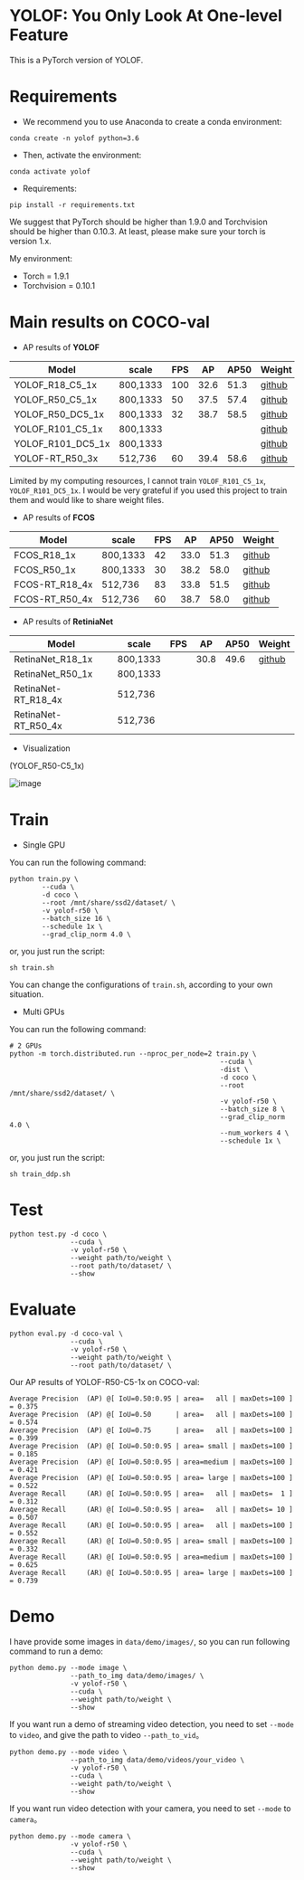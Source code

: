 # YOLOF: You Only Look At One-level Feature

This is a PyTorch version of YOLOF.

# Requirements
- We recommend you to use Anaconda to create a conda environment:
```Shell
conda create -n yolof python=3.6
```

- Then, activate the environment:
```Shell
conda activate yolof
```

- Requirements:
```Shell
pip install -r requirements.txt 
```

We suggest that PyTorch should be higher than 1.9.0 and Torchvision should be higher than 0.10.3. At least, please make sure your torch is version 1.x.

My environment:
- Torch = 1.9.1
- Torchvision = 0.10.1

# Main results on COCO-val
- AP results of **YOLOF**

| Model                 |  scale     |  FPS  |   AP   |  AP50  | Weight |
|-----------------------|------------|-------|--------|--------|--------|
| YOLOF_R18_C5_1x       |  800,1333  |  100  |  32.6  |  51.3  | [github](https://github.com/yjh0410/PyTorch_YOLOF/releases/download/YOLOF-weight/yolof_r18_C5_1x_32.6.pth) |
| YOLOF_R50_C5_1x       |  800,1333  |  50   |  37.5  |  57.4  | [github](https://github.com/yjh0410/PyTorch_YOLOF/releases/download/YOLOF-weight/yolof-r50_C5_1x_37.5.pth) |
| YOLOF_R50_DC5_1x      |  800,1333  |  32   |  38.7  |  58.5  | [github](https://github.com/yjh0410/PyTorch_YOLOF/releases/download/YOLOF-weight/yolof-r50-DC5_1x_38.7.pth) |
| YOLOF_R101_C5_1x      |  800,1333  |       |        |        | [github]() |
| YOLOF_R101_DC5_1x     |  800,1333  |       |        |        | [github]() |
| YOLOF-RT_R50_3x       |  512,736   |  60   |  39.4  |  58.6  | [github](https://github.com/yjh0410/PyTorch_YOLOF/releases/download/YOLOF-weight/yolof-rt-r50_3x_39.4.pth) |

Limited by my computing resources, I cannot train `YOLOF_R101_C5_1x`, `YOLOF_R101_DC5_1x`.
I would be very grateful if you used this project to train them and would like to share weight files.

- AP results of **FCOS**

| Model             |  scale     |  FPS  |   AP   |  AP50  | Weight |
|-------------------|------------|-------|--------|--------|--------|
| FCOS_R18_1x       |  800,1333  |  42   |  33.0  |  51.3  | [github](https://github.com/yjh0410/PyTorch_YOLOF/releases/download/YOLOF-weight/fcos-r18_1x_33.0.pth) |
| FCOS_R50_1x       |  800,1333  |  30   |  38.2  |  58.0  | [github](https://github.com/yjh0410/PyTorch_YOLOF/releases/download/YOLOF-weight/fcos-r50_1x_38.2.pth) |
| FCOS-RT_R18_4x    |  512,736   |  83   |  33.8  |  51.5  | [github](https://github.com/yjh0410/PyTorch_YOLOF/releases/download/YOLOF-weight/fcos-rt-r18_4x_33.8.pth) |
| FCOS-RT_R50_4x    |  512,736   |  60   |  38.7  |  58.0  | [github](https://github.com/yjh0410/PyTorch_YOLOF/releases/download/YOLOF-weight/fcos-rt-r50_4x_38.7.pth) |

- AP results of **RetiniaNet**

| Model               |  scale     |  FPS  |   AP   |  AP50  | Weight |
|---------------------|------------|-------|--------|--------|--------|
| RetinaNet_R18_1x    |  800,1333  |     |  30.8  |  49.6  | [github](https://github.com/yjh0410/PyTorch_YOLOF/releases/download/YOLOF-weight/retinanet-r18_1x_30.8.pth) |
| RetinaNet_R50_1x    |  800,1333  |     |    |    |  |
| RetinaNet-RT_R18_4x |  512,736   |     |    |    |  |
| RetinaNet-RT_R50_4x |  512,736   |     |    |    |  |

- Visualization

(YOLOF_R50-C5_1x)

![image](./img_files/coco_samples.png)

# Train
- Single GPU

You can run the following command:
```Shell
python train.py \
        --cuda \
        -d coco \
        --root /mnt/share/ssd2/dataset/ \
        -v yolof-r50 \
        --batch_size 16 \
        --schedule 1x \
        --grad_clip_norm 4.0 \
```

or, you just run the script:
```Shell
sh train.sh
```

You can change the configurations of `train.sh`, according to your own situation.

- Multi GPUs

You can run the following command:
```Shell
# 2 GPUs
python -m torch.distributed.run --nproc_per_node=2 train.py \
                                                    --cuda \
                                                    -dist \
                                                    -d coco \
                                                    --root /mnt/share/ssd2/dataset/ \
                                                    -v yolof-r50 \
                                                    --batch_size 8 \
                                                    --grad_clip_norm 4.0 \
                                                    --num_workers 4 \
                                                    --schedule 1x \
```

or, you just run the script:
```Shell
sh train_ddp.sh
```

# Test
```Shell
python test.py -d coco \
               --cuda \
               -v yolof-r50 \
               --weight path/to/weight \
               --root path/to/dataset/ \
               --show
```

# Evaluate
```Shell
python eval.py -d coco-val \
               --cuda \
               -v yolof-r50 \
               --weight path/to/weight \
               --root path/to/dataset/ \
```

Our AP results of YOLOF-R50-C5-1x on COCO-val:

```Shell
Average Precision  (AP) @[ IoU=0.50:0.95 | area=   all | maxDets=100 ] = 0.375
Average Precision  (AP) @[ IoU=0.50      | area=   all | maxDets=100 ] = 0.574
Average Precision  (AP) @[ IoU=0.75      | area=   all | maxDets=100 ] = 0.399
Average Precision  (AP) @[ IoU=0.50:0.95 | area= small | maxDets=100 ] = 0.185
Average Precision  (AP) @[ IoU=0.50:0.95 | area=medium | maxDets=100 ] = 0.421
Average Precision  (AP) @[ IoU=0.50:0.95 | area= large | maxDets=100 ] = 0.522
Average Recall     (AR) @[ IoU=0.50:0.95 | area=   all | maxDets=  1 ] = 0.312
Average Recall     (AR) @[ IoU=0.50:0.95 | area=   all | maxDets= 10 ] = 0.507
Average Recall     (AR) @[ IoU=0.50:0.95 | area=   all | maxDets=100 ] = 0.552
Average Recall     (AR) @[ IoU=0.50:0.95 | area= small | maxDets=100 ] = 0.332
Average Recall     (AR) @[ IoU=0.50:0.95 | area=medium | maxDets=100 ] = 0.625
Average Recall     (AR) @[ IoU=0.50:0.95 | area= large | maxDets=100 ] = 0.739
```

# Demo
I have provide some images in `data/demo/images/`, so you can run following command to run a demo:

```Shell
python demo.py --mode image \
               --path_to_img data/demo/images/ \
               -v yolof-r50 \
               --cuda \
               --weight path/to/weight \
               --show
```

If you want run a demo of streaming video detection, you need to set `--mode` to `video`, and give the path to video `--path_to_vid`。

```Shell
python demo.py --mode video \
               --path_to_img data/demo/videos/your_video \
               -v yolof-r50 \
               --cuda \
               --weight path/to/weight \
               --show
```

If you want run video detection with your camera, you need to set `--mode` to `camera`。

```Shell
python demo.py --mode camera \
               -v yolof-r50 \
               --cuda \
               --weight path/to/weight \
               --show
```
